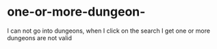 # one-or-more-dungeon-
 I can not go into dungeons, when I click on the search I get one or more dungeons are not valid
